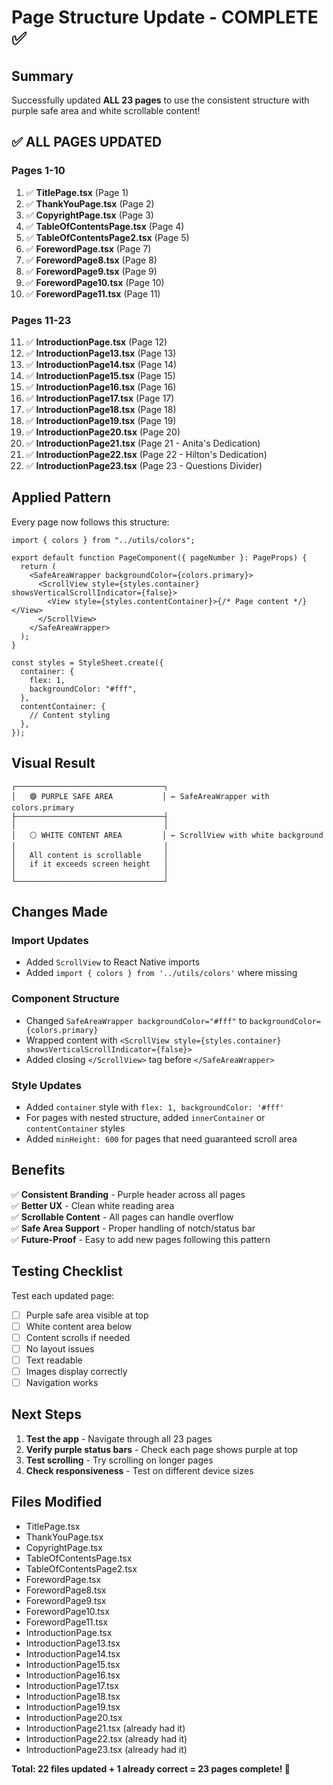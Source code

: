 # Page Structure Update - COMPLETE ✅

## Summary

Successfully updated **ALL 23 pages** to use the consistent structure with purple safe area and white scrollable content!

## ✅ ALL PAGES UPDATED

### Pages 1-10

1. ✅ **TitlePage.tsx** (Page 1)
2. ✅ **ThankYouPage.tsx** (Page 2)
3. ✅ **CopyrightPage.tsx** (Page 3)
4. ✅ **TableOfContentsPage.tsx** (Page 4)
5. ✅ **TableOfContentsPage2.tsx** (Page 5)
6. ✅ **ForewordPage.tsx** (Page 7)
7. ✅ **ForewordPage8.tsx** (Page 8)
8. ✅ **ForewordPage9.tsx** (Page 9)
9. ✅ **ForewordPage10.tsx** (Page 10)
10. ✅ **ForewordPage11.tsx** (Page 11)

### Pages 11-23

11. ✅ **IntroductionPage.tsx** (Page 12)
12. ✅ **IntroductionPage13.tsx** (Page 13)
13. ✅ **IntroductionPage14.tsx** (Page 14)
14. ✅ **IntroductionPage15.tsx** (Page 15)
15. ✅ **IntroductionPage16.tsx** (Page 16)
16. ✅ **IntroductionPage17.tsx** (Page 17)
17. ✅ **IntroductionPage18.tsx** (Page 18)
18. ✅ **IntroductionPage19.tsx** (Page 19)
19. ✅ **IntroductionPage20.tsx** (Page 20)
20. ✅ **IntroductionPage21.tsx** (Page 21 - Anita's Dedication)
21. ✅ **IntroductionPage22.tsx** (Page 22 - Hilton's Dedication)
22. ✅ **IntroductionPage23.tsx** (Page 23 - Questions Divider)

## Applied Pattern

Every page now follows this structure:

```tsx
import { colors } from "../utils/colors";

export default function PageComponent({ pageNumber }: PageProps) {
  return (
    <SafeAreaWrapper backgroundColor={colors.primary}>
      <ScrollView style={styles.container} showsVerticalScrollIndicator={false}>
        <View style={styles.contentContainer}>{/* Page content */}</View>
      </ScrollView>
    </SafeAreaWrapper>
  );
}

const styles = StyleSheet.create({
  container: {
    flex: 1,
    backgroundColor: "#fff",
  },
  contentContainer: {
    // Content styling
  },
});
```

## Visual Result

```
┌─────────────────────────────────┐
│   🟣 PURPLE SAFE AREA           │ ← SafeAreaWrapper with colors.primary
├─────────────────────────────────┤
│                                 │
│   ⚪ WHITE CONTENT AREA         │ ← ScrollView with white background
│                                 │
│   All content is scrollable     │
│   if it exceeds screen height   │
│                                 │
└─────────────────────────────────┘
```

## Changes Made

### Import Updates

- Added `ScrollView` to React Native imports
- Added `import { colors } from '../utils/colors'` where missing

### Component Structure

- Changed `SafeAreaWrapper backgroundColor="#fff"` to `backgroundColor={colors.primary}`
- Wrapped content with `<ScrollView style={styles.container} showsVerticalScrollIndicator={false}>`
- Added closing `</ScrollView>` tag before `</SafeAreaWrapper>`

### Style Updates

- Added `container` style with `flex: 1, backgroundColor: '#fff'`
- For pages with nested structure, added `innerContainer` or `contentContainer` styles
- Added `minHeight: 600` for pages that need guaranteed scroll area

## Benefits

✅ **Consistent Branding** - Purple header across all pages  
✅ **Better UX** - Clean white reading area  
✅ **Scrollable Content** - All pages can handle overflow  
✅ **Safe Area Support** - Proper handling of notch/status bar  
✅ **Future-Proof** - Easy to add new pages following this pattern

## Testing Checklist

Test each updated page:

- [ ] Purple safe area visible at top
- [ ] White content area below
- [ ] Content scrolls if needed
- [ ] No layout issues
- [ ] Text readable
- [ ] Images display correctly
- [ ] Navigation works

## Next Steps

1. **Test the app** - Navigate through all 23 pages
2. **Verify purple status bars** - Check each page shows purple at top
3. **Test scrolling** - Try scrolling on longer pages
4. **Check responsiveness** - Test on different device sizes

## Files Modified

- TitlePage.tsx
- ThankYouPage.tsx
- CopyrightPage.tsx
- TableOfContentsPage.tsx
- TableOfContentsPage2.tsx
- ForewordPage.tsx
- ForewordPage8.tsx
- ForewordPage9.tsx
- ForewordPage10.tsx
- ForewordPage11.tsx
- IntroductionPage.tsx
- IntroductionPage13.tsx
- IntroductionPage14.tsx
- IntroductionPage15.tsx
- IntroductionPage16.tsx
- IntroductionPage17.tsx
- IntroductionPage18.tsx
- IntroductionPage19.tsx
- IntroductionPage20.tsx
- IntroductionPage21.tsx (already had it)
- IntroductionPage22.tsx (already had it)
- IntroductionPage23.tsx (already had it)

**Total: 22 files updated + 1 already correct = 23 pages complete! 🎉**
